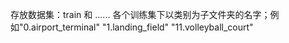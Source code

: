 存放数据集：train 和 ......
各个训练集下以类别为子文件夹的名字；例如"0.airport_terminal"  "1.landing_field"  "11.volleyball_court"